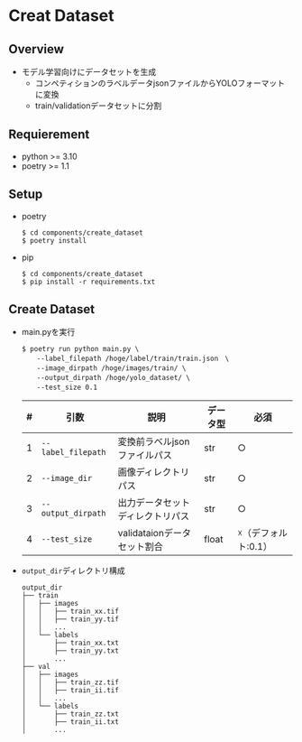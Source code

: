 # Creat Dataset

## Overview

- モデル学習向けにデータセットを生成
  - コンペティションのラベルデータjsonファイルからYOLOフォーマットに変換
  - train/validationデータセットに分割

## Requierement

- python >= 3.10
- poetry >= 1.1

## Setup

- poetry

  ```shell
  $ cd components/create_dataset
  $ poetry install
  ```
- pip
  ```shell
  $ cd components/create_dataset
  $ pip install -r requirements.txt
  ```

## Create Dataset

- main.pyを実行

  ```shell
  $ poetry run python main.py \
    　--label_filepath /hoge/label/train/train.json　\
    　--image_dirpath /hoge/images/train/ \
    　--output_dirpath /hoge/yolo_dataset/ \
    　--test_size 0.1
  ```

  | #    | 引数               | 説明                             | データ型 | 必須                |
  | ---- | ------------------ | -------------------------------- | -------- | ------------------- |
  | 1    | `--label_filepath` | 変換前ラベルjsonファイルパス     | str      | ○                   |
  | 2    | `--image_dir`      | 画像ディレクトリパス             | str      | ○                   |
  | 3    | `--output_dirpath` | 出力データセットディレクトリパス | str      | ○                   |
  | 4    | `--test_size`      | validataionデータセット割合      | float    | ☓（デフォルト:0.1） |

  

- `output_dir`ディレクトリ構成

  ```
  output_dir
  ├── train
  │   ├── images
  │   │   ├── train_xx.tif
  │   │   ├── train_yy.tif
  │   │   ...
  │   └── labels
  │       ├── train_xx.txt
  │       ├── train_yy.txt
  │       ...
  ├── val
  │   ├── images
  │   │   ├── train_zz.tif
  │   │   ├── train_ii.tif
  │   │   ...
  │   └── labels
  │       ├── train_zz.txt
  │       ├── train_ii.txt
  │       ...
  ```